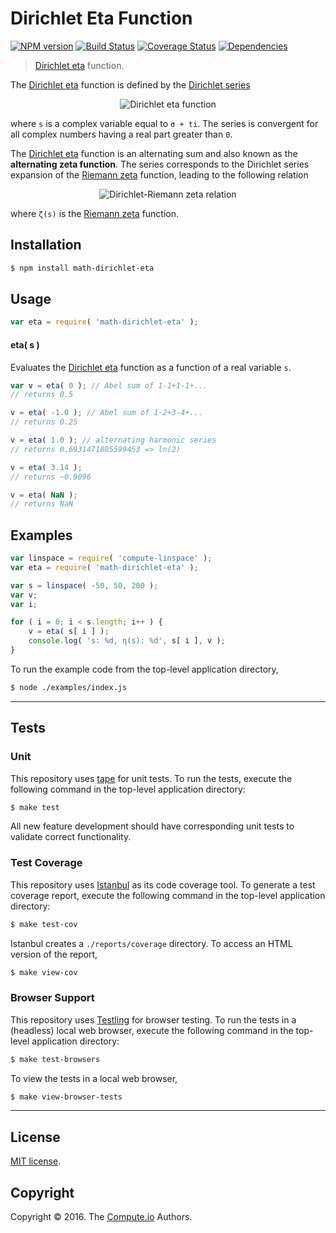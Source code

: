 Dirichlet Eta Function
===
[![NPM version][npm-image]][npm-url] [![Build Status][build-image]][build-url] [![Coverage Status][coverage-image]][coverage-url] [![Dependencies][dependencies-image]][dependencies-url]

> [Dirichlet eta][eta-function] function.

The [Dirichlet eta][eta-function] function is defined by the [Dirichlet series][dirichlet-series]

<!-- <equation class="equation" label="eq:dirichlet_eta_function" align="center" raw="\eta(s) = \sum_{n=1}^{\infty} \frac{(-1)^{n-1}}{n^s} = \frac{1}{1^s} - \frac{1}{2^s} + \frac{1}{3^s} - \frac{1}{4^s} + \cdots" alt="Dirichlet eta function"> -->
<div class="equation" align="center" data-raw-text="\eta(s) = \sum_{n=1}^{\infty} \frac{(-1)^{n-1}}{n^s} = \frac{1}{1^s} - \frac{1}{2^s} + \frac{1}{3^s} - \frac{1}{4^s} + \cdots" data-equation="eq:dirichlet_eta_function">
	<img src="https://cdn.rawgit.com/math-io/dirichlet-eta/81cde5d561f876a7717763986d98fc5a42c2ec12/docs/img/dirichlet_eta_function.svg" alt="Dirichlet eta function">
	<br>
</div>
<!-- </equation> -->

where `s` is a complex variable equal to `σ + ti`. The series is convergent for all complex numbers having a real part greater than `0`.

The [Dirichlet eta][eta-function] function is an alternating sum and also known as the __alternating zeta function__. The series corresponds to the Dirichlet series expansion of the [Riemann zeta][zeta-function] function, leading to the following relation

<!-- <equation class="equation" label="eq:dirichlet_riemann_relation" align="center" raw="\eta(s) = (1-2^{1-s})\zeta(s)" alt="Dirichlet-Riemann zeta relation"> -->
<div class="equation" align="center" data-raw-text="\eta(s) = (1-2^{1-s})\zeta(s)" data-equation="eq:dirichlet_riemann_relation">
	<img src="https://cdn.rawgit.com/math-io/dirichlet-eta/81cde5d561f876a7717763986d98fc5a42c2ec12/docs/img/dirichlet_riemann_relation.svg" alt="Dirichlet-Riemann zeta relation">
	<br>
</div>
<!-- </equation> -->

where `ζ(s)` is the [Riemann zeta][zeta-function] function.


## Installation

``` bash
$ npm install math-dirichlet-eta
```


## Usage

``` javascript
var eta = require( 'math-dirichlet-eta' );
```

#### eta( s )

Evaluates the [Dirichlet eta][eta-function] function as a function of a real variable `s`.

``` javascript
var v = eta( 0 ); // Abel sum of 1-1+1-1+...
// returns 0.5

v = eta( -1.0 ); // Abel sum of 1-2+3-4+...
// returns 0.25

v = eta( 1.0 ); // alternating harmonic series
// returns 0.6931471805599453 => ln(2)

v = eta( 3.14 );
// returns ~0.9096

v = eta( NaN );
// returns NaN
```


## Examples

``` javascript
var linspace = require( 'compute-linspace' );
var eta = require( 'math-dirichlet-eta' );

var s = linspace( -50, 50, 200 );
var v;
var i;

for ( i = 0; i < s.length; i++ ) {
	v = eta( s[ i ] );
	console.log( 's: %d, η(s): %d', s[ i ], v );
}
```

To run the example code from the top-level application directory,

``` bash
$ node ./examples/index.js
```


---
## Tests

### Unit

This repository uses [tape][tape] for unit tests. To run the tests, execute the following command in the top-level application directory:

``` bash
$ make test
```

All new feature development should have corresponding unit tests to validate correct functionality.


### Test Coverage

This repository uses [Istanbul][istanbul] as its code coverage tool. To generate a test coverage report, execute the following command in the top-level application directory:

``` bash
$ make test-cov
```

Istanbul creates a `./reports/coverage` directory. To access an HTML version of the report,

``` bash
$ make view-cov
```


### Browser Support

This repository uses [Testling][testling] for browser testing. To run the tests in a (headless) local web browser, execute the following command in the top-level application directory:

``` bash
$ make test-browsers
```

To view the tests in a local web browser,

``` bash
$ make view-browser-tests
```

<!-- [![browser support][browsers-image]][browsers-url] -->


---
## License

[MIT license](http://opensource.org/licenses/MIT).


## Copyright

Copyright &copy; 2016. The [Compute.io][compute-io] Authors.


[npm-image]: http://img.shields.io/npm/v/math-dirichlet-eta.svg
[npm-url]: https://npmjs.org/package/math-dirichlet-eta

[build-image]: http://img.shields.io/travis/math-io/dirichlet-eta/master.svg
[build-url]: https://travis-ci.org/math-io/dirichlet-eta

[coverage-image]: https://img.shields.io/codecov/c/github/math-io/dirichlet-eta/master.svg
[coverage-url]: https://codecov.io/github/math-io/dirichlet-eta?branch=master

[dependencies-image]: http://img.shields.io/david/math-io/dirichlet-eta.svg
[dependencies-url]: https://david-dm.org/math-io/dirichlet-eta

[dev-dependencies-image]: http://img.shields.io/david/dev/math-io/dirichlet-eta.svg
[dev-dependencies-url]: https://david-dm.org/dev/math-io/dirichlet-eta

[github-issues-image]: http://img.shields.io/github/issues/math-io/dirichlet-eta.svg
[github-issues-url]: https://github.com/math-io/dirichlet-eta/issues

[tape]: https://github.com/substack/tape
[istanbul]: https://github.com/gotwarlost/istanbul
[testling]: https://ci.testling.com

[compute-io]: https://github.com/compute-io/
[eta-function]: https://en.wikipedia.org/wiki/Dirichlet_eta_function
[dirichlet-series]: https://en.wikipedia.org/wiki/Dirichlet_series
[zeta-function]: https://github.com/math-io/riemann-zeta
